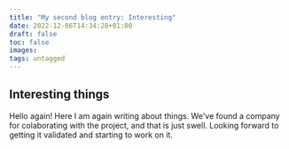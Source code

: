 ```yaml
---
title: "My second blog entry: Interesting"
date: 2022-12-06T14:34:28+01:00
draft: false
toc: false
images: 
tags: untagged
---
```


## Interesting things
Hello again! Here I am again writing about things. We've found a company for colaborating with the project, and that is just swell. Looking forward to getting it validated and starting to work on it.

